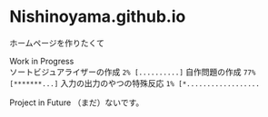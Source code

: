 # Nishinoyama.github.io
ホームページを作りたくて

Work in Progress <br>
ソートビジュアライザーの作成 `2% [..........]`
自作問題の作成 `77% [*******...]`
入力の出力のやつの特殊反応 `1% [*..................`

Project in Future
（まだ）ないです。
